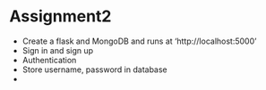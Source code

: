 # Assignment2

- Create a flask and  MongoDB and runs at ‘http://localhost:5000’
- Sign in and sign up
- Authentication 
- Store username, password in database
- 
